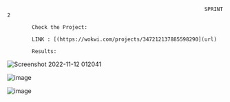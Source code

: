                                                                     SPRINT 2
  
            Check the Project:

            LINK : [(https://wokwi.com/projects/347212137885598290](url)
 
            Results:
                    
  ![Screenshot 2022-11-12 012041](https://user-images.githubusercontent.com/113611989/201421290-48fee873-cda4-4d14-a3ca-d6e06b299936.png)
  
  ![image](https://user-images.githubusercontent.com/113611989/201421428-4a5aaac7-f3d8-405a-8934-45991addde6f.png)
  
  ![image](https://user-images.githubusercontent.com/113611989/201421517-f085afd4-cb16-4c52-8db1-af5d827cc3c9.png)


                    

